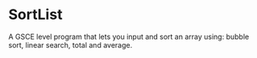 # SortList
A GSCE level program that lets you input and sort an array using: bubble sort, linear search, total and average.
